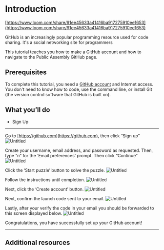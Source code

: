 # **Introduction**

[https://www.loom.com/share/91ee45633a41416ba917275910ee1653](https://www.loom.com/share/91ee45633a41416ba917275910ee1653)

GitHub is an increasingly popular programming resource used for code sharing. It's a social networking site for programmers

This tutorial teaches you how to make a GitHub account and how to navigate to the Public Assembly GitHub page. 

## Prerequisites

To complete this tutorial, you need a [GitHub account](http://github.com/) and Internet access. You don't need to know how to code, use the command line, or install Git (the version control software that GitHub is built on).

## What you’ll do

- Sign Up

---

Go to [https://github.com](https://github.com), then click “Sign up”
![Untitled](https://github.com/public-assembly/public-assembly-docs/blob/main/static/imgs/getting-started-with-github-assets/1.png)


Create your username, email address, and password as requested. Then, type “n” for the ‘Email preferences’ prompt. Then click “Continue” 
![Untitled](https://github.com/public-assembly/public-assembly-docs/blob/main/static/imgs/getting-started-with-github-assets/2.png)


Click the ‘Start puzzle’ button to solve the puzzle.
![Untitled](https://github.com/public-assembly/public-assembly-docs/blob/main/static/imgs/getting-started-with-github-assets/3.png)


Follow the instructions until completion. 
![Untitled](https://github.com/public-assembly/public-assembly-docs/blob/main/static/imgs/getting-started-with-github-assets/4.png)


Next, click the ‘Create account’ button.
![Untitled](https://github.com/public-assembly/public-assembly-docs/blob/main/static/imgs/getting-started-with-github-assets/5.png)


Next, confirm the launch code sent to your email. 
![Untitled](https://github.com/public-assembly/public-assembly-docs/blob/main/static/imgs/getting-started-with-github-assets/6.png)


Lastly, after your verify the code in your email you should be forwarded to this screen displayed below. 
![Untitled](https://github.com/public-assembly/public-assembly-docs/blob/main/static/imgs/getting-started-with-github-assets/7.png)

Congratulations, you have successfully set up your GitHub account! 

---

## Additional resources